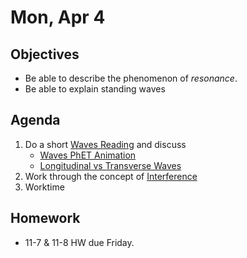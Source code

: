 
Mon, Apr 4  
=========      
  
Objectives    
------------    
- Be able to describe the phenomenon of *resonance*.
- Be able to explain standing waves 
   
Agenda      
---------      
1. Do a short [Waves Reading][read] and discuss  
	- [Waves PhET Animation](https://phet.colorado.edu/sims/html/wave-on-a-string/latest/wave-on-a-string_en.html)  
	- [Longitudinal vs Transverse Waves](https://www.acs.psu.edu/drussell/demos/waves/wavemotion.html)  
2. Work through the concept of [Interference][int]  
3. Worktime  
  
Homework    
-------------      
  
- 11-7 & 11-8 HW due Friday.  
  
[read]: https://avon.schoology.com/course/5138386920/materials/gp/5527386287  
[int]: https://avon.schoology.com/course/5138386920/materials/gp/5527386312
<!--stackedit_data:
eyJoaXN0b3J5IjpbLTQxNzE0MDg5NCwtMTI1NTA4MTM2NiwtOD
MyNDgwNDE2LC0xNjg4NjAyOTI3LC0zMjMxODM4ODMsLTUxMTM3
NDk5OCwtODQ0MTg5NjAyLC0xMzYyODQxMTM4LDEwNDgxMTk4Mz
UsOTAxODU3NDQsLTE1ODAwODM1ODksMTMxMTc3MDkyNywyMTI3
NzA5MjMxLC0xNzczMjUxMDYsMzk2MzY5NTUwLC02Mzc3Njc3Mj
AsNjQwMTY0NTk2LDU0NjI1NTkzNiwtMTczMDM4MzE3NCwxODUz
MzMxNzM5XX0=
-->